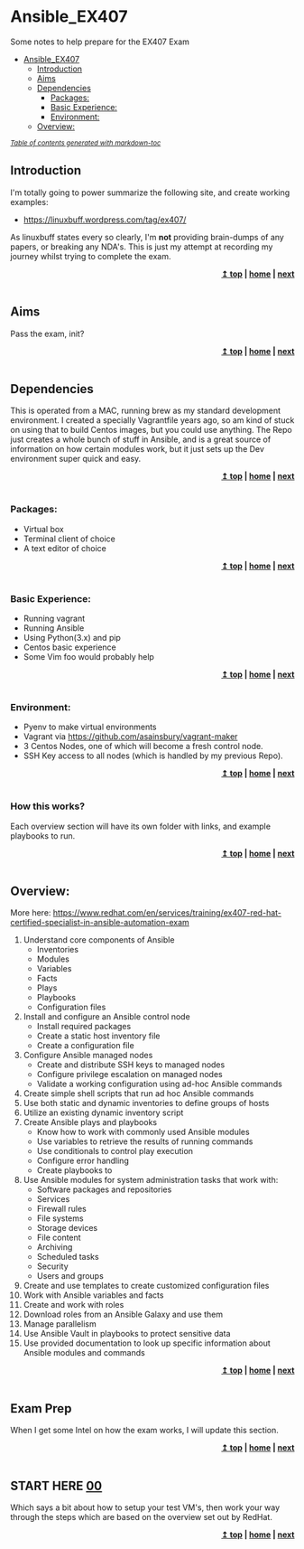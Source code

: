 # Ansible_EX407
Some notes to help prepare for the EX407 Exam

- [Ansible_EX407](#ansible-ex407)
  * [Introduction](#introduction)
  * [Aims](#aims)
  * [Dependencies](#dependencies)
    + [Packages:](#packages-)
    + [Basic Experience:](#basic-experience-)
    + [Environment:](#environment-)
  * [Overview:](#overview-)

<small><i><a href='http://ecotrust-canada.github.io/markdown-toc/'>Table of contents generated with markdown-toc</a></i></small>


## Introduction
I'm totally going to power summarize the following site, and create working examples:
- https://linuxbuff.wordpress.com/tag/ex407/

As linuxbuff states every so clearly, I'm <strong>not</strong> providing brain-dumps of any papers, or breaking any NDA's. This is just my attempt at recording my journey whilst trying to complete the exam.

<div align="right">
    <b><a href="#top">↥ top</a>   |   <a href="../Ansible_EX407">home</a>   |   <a href="/00">next</a> </b>
</div>
<br/>

## Aims
Pass the exam, init?

<div align="right">
    <b><a href="#top">↥ top</a>   |   <a href="../Ansible_EX407">home</a>   |   <a href="/00">next</a> </b>
</div>
<br/>

## Dependencies
This is operated from a MAC, running brew as my standard development environment.
I created a specially Vagrantfile years ago, so am kind of stuck on using that to build Centos images, but you could use anything.
The Repo just creates a whole bunch of stuff in Ansible, and is a great source of information on how certain modules work, but it just sets up the Dev environment super quick and easy.

<div align="right">
    <b><a href="#top">↥ top</a>   |   <a href="../Ansible_EX407">home</a>   |   <a href="/00">next</a> </b>
</div>
<br/>

### Packages:
- Virtual box
- Terminal client of choice
- A text editor of choice

<div align="right">
    <b><a href="#top">↥ top</a>   |   <a href="../Ansible_EX407">home</a>   |   <a href="/00">next</a> </b>
</div>
<br/>

### Basic Experience:
- Running vagrant 
- Running Ansible
- Using Python(3.x) and pip 
- Centos basic experience
- Some Vim foo would probably help

<div align="right">
    <b><a href="#top">↥ top</a>   |   <a href="../Ansible_EX407">home</a>   |   <a href="/00">next</a> </b>
</div>
<br/>

### Environment:
- Pyenv to make virtual environments
- Vagrant via https://github.com/asainsbury/vagrant-maker
- 3 Centos Nodes, one of which will become a fresh control node.
- SSH Key access to all nodes (which is handled by my previous Repo).

<div align="right">
    <b><a href="#top">↥ top</a>   |   <a href="../Ansible_EX407">home</a>   |   <a href="/00">next</a> </b>
</div>
<br/>

### How this works?
Each overview section will have its own folder with links, and example playbooks to run. 

<div align="right">
    <b><a href="#top">↥ top</a>   |   <a href="../Ansible_EX407">home</a>   |   <a href="/00">next</a> </b>
</div>
<br/>

## Overview:
More here:
https://www.redhat.com/en/services/training/ex407-red-hat-certified-specialist-in-ansible-automation-exam

1. Understand core components of Ansible
	- Inventories
	- Modules
	- Variables
	- Facts
	- Plays
	- Playbooks
	- Configuration files
2. Install and configure an Ansible control node
	- Install required packages
	- Create a static host inventory file
	- Create a configuration file
3. Configure Ansible managed nodes
	- Create and distribute SSH keys to managed nodes
	- Configure privilege escalation on managed nodes
	- Validate a working configuration using ad-hoc Ansible commands
4. Create simple shell scripts that run ad hoc Ansible commands
5. Use both static and dynamic inventories to define groups of hosts
6. Utilize an existing dynamic inventory script
7. Create Ansible plays and playbooks
	- Know how to work with commonly used Ansible modules
	- Use variables to retrieve the results of running commands
	- Use conditionals to control play execution
	- Configure error handling
	- Create playbooks to
8. Use Ansible modules for system administration tasks that work with:
	- Software packages and repositories
	- Services
	- Firewall rules
	- File systems
	- Storage devices
	- File content
	- Archiving
	- Scheduled tasks
	- Security
	- Users and groups
9. Create and use templates to create customized configuration files
10. Work with Ansible variables and facts
11. Create and work with roles
12. Download roles from an Ansible Galaxy and use them
13. Manage parallelism
14. Use Ansible Vault in playbooks to protect sensitive data
15. Use provided documentation to look up specific information about Ansible modules and commands

<div align="right">
    <b><a href="#top">↥ top</a>   |   <a href="">home</a>   |   <a href="/00">next</a> </b>
</div>
<br/>

## Exam Prep
When I get some Intel on how the exam works, I will update this section.

<div align="right">
    <b><a href="#top">↥ top</a>   |   <a href="">home</a>   |   <a href="/00">next</a> </b>
</div>
<br/>

## START HERE [00](00/)
Which says a bit about how to setup your test VM's, then work your way through the steps which are based on the overview set out by RedHat.

<div align="right">
    <b><a href="#top">↥ top</a>   |   <a href="">home</a>   |   <a href="/00">next</a> </b>
</div>
<br/>
